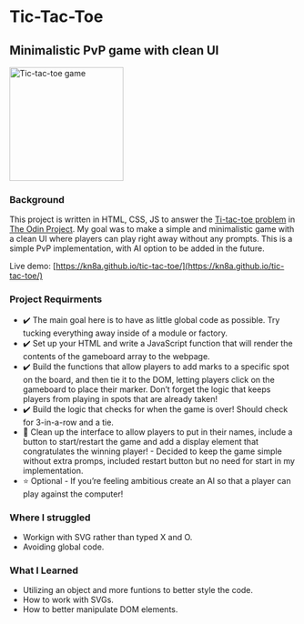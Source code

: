 # Tic-Tac-Toe
## Minimalistic PvP game with clean UI
<img src=https://user-images.githubusercontent.com/88045655/151916402-6e25509a-0690-406b-86f0-1bf958537304.JPG alt="Tic-tac-toe game" width="200">

### Background
This project is written in HTML, CSS, JS to answer the [Ti-tac-toe problem](https://www.theodinproject.com/paths/full-stack-javascript/courses/javascript/lessons/tic-tac-toe) in [The Odin Project](https://www.theodinproject.com/).
My goal was to make a simple and minimalistic game with a clean UI where players can play right away without any prompts.
This is a simple PvP implementation, with AI option to be added in the future.

Live demo: [https://kn8a.github.io/tic-tac-toe/](https://kn8a.github.io/tic-tac-toe/)

### Project Requirments

 - ✔️ The main goal here is to have as little global code as possible. Try tucking everything away inside of a module or factory.
 - ✔️ Set up your HTML and write a JavaScript function that will render the contents of the gameboard array to the webpage.
 - ✔️ Build the functions that allow players to add marks to a specific spot on the board, and then tie it to the DOM, letting players click on the gameboard to place their marker. Don’t forget the logic that keeps players from playing in spots that are already taken!
 - ✔️ Build the logic that checks for when the game is over! Should check for 3-in-a-row and a tie.
 - 🔹 Clean up the interface to allow players to put in their names, include a button to start/restart the game and add a display element that congratulates the winning player! - Decided to keep the game simple without extra promps, included restart button but no need for start in my implementation.
 - ⭐ Optional - If you’re feeling ambitious create an AI so that a player can play against the computer!
 
### Where I struggled

 - Workign with SVG rather than typed X and O.
 - Avoiding global code.

### What I Learned

 - Utilizing an object and more funtions to better style the code.
 - How to work with SVGs.
 - How to better manipulate DOM elements.
